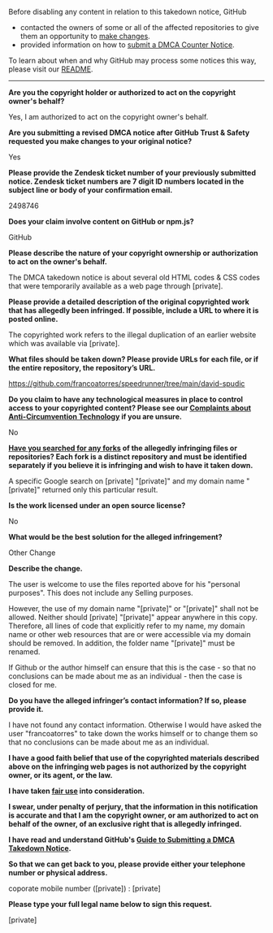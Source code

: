 Before disabling any content in relation to this takedown notice, GitHub
- contacted the owners of some or all of the affected repositories to give them an opportunity to [make changes](https://docs.github.com/en/github/site-policy/dmca-takedown-policy#a-how-does-this-actually-work).
- provided information on how to [submit a DMCA Counter Notice](https://docs.github.com/en/articles/guide-to-submitting-a-dmca-counter-notice).

To learn about when and why GitHub may process some notices this way, please visit our [README](https://github.com/github/dmca/blob/master/README.md#anatomy-of-a-takedown-notice).

---

**Are you the copyright holder or authorized to act on the copyright owner's behalf?**

Yes, I am authorized to act on the copyright owner's behalf.

**Are you submitting a revised DMCA notice after GitHub Trust & Safety requested you make changes to your original notice?**

Yes

**Please provide the Zendesk ticket number of your previously submitted notice. Zendesk ticket numbers are 7 digit ID numbers located in the subject line or body of your confirmation email.**

2498746

**Does your claim involve content on GitHub or npm.js?**

GitHub

**Please describe the nature of your copyright ownership or authorization to act on the owner's behalf.**

The DMCA takedown notice is about several old HTML codes & CSS codes that were temporarily available as a web page through [private].

**Please provide a detailed description of the original copyrighted work that has allegedly been infringed. If possible, include a URL to where it is posted online.**

The copyrighted work refers to the illegal duplication of an earlier website which was available via [private].

**What files should be taken down? Please provide URLs for each file, or if the entire repository, the repository’s URL.**

https://github.com/francoatorres/speedrunner/tree/main/david-spudic

**Do you claim to have any technological measures in place to control access to your copyrighted content? Please see our <a href="https://docs.github.com/articles/guide-to-submitting-a-dmca-takedown-notice#complaints-about-anti-circumvention-technology">Complaints about Anti-Circumvention Technology</a> if you are unsure.**

No

**<a href="https://docs.github.com/articles/dmca-takedown-policy#b-what-about-forks-or-whats-a-fork">Have you searched for any forks</a> of the allegedly infringing files or repositories? Each fork is a distinct repository and must be identified separately if you believe it is infringing and wish to have it taken down.**

A specific Google search on [private] "[private]" and my domain name "[private]" returned only this particular result.

**Is the work licensed under an open source license?**

No

**What would be the best solution for the alleged infringement?**

Other Change

**Describe the change.**

The user is welcome to use the files reported above for his "personal purposes". This does not include any Selling purposes.

However, the use of my domain name "[private]" or "[private]" shall not be allowed. Neither should [private] "[private]" appear anywhere in this copy. Therefore, all lines of code that explicitly refer to my name, my domain name or other web resources that are or were accessible via my domain should be removed. In addition, the folder name "[private]" must be renamed.

If Github or the author himself can ensure that this is the case - so that no conclusions can be made about me as an individual - then the case is closed for me.

**Do you have the alleged infringer’s contact information? If so, please provide it.**

I have not found any contact information. Otherwise I would have asked the user "francoatorres" to take down the works himself or to change them so that no conclusions can be made about me as an individual.

**I have a good faith belief that use of the copyrighted materials described above on the infringing web pages is not authorized by the copyright owner, or its agent, or the law.**

**I have taken <a href="https://www.lumendatabase.org/topics/22">fair use</a> into consideration.**

**I swear, under penalty of perjury, that the information in this notification is accurate and that I am the copyright owner, or am authorized to act on behalf of the owner, of an exclusive right that is allegedly infringed.**

**I have read and understand GitHub's <a href="https://docs.github.com/articles/guide-to-submitting-a-dmca-takedown-notice/">Guide to Submitting a DMCA Takedown Notice</a>.**

**So that we can get back to you, please provide either your telephone number or physical address.**

coporate mobile number ([private]) : [private]

**Please type your full legal name below to sign this request.**

[private]
